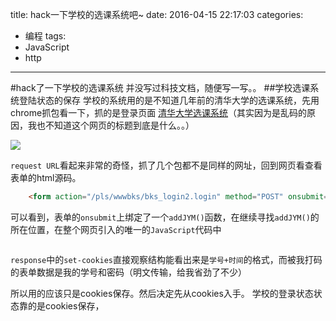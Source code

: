 title: hack一下学校的选课系统吧~
date: 2016-04-15 22:17:03
categories:
- 编程
tags:
- JavaScript
- http
---


#hack了一下学校的选课系统
并没写过科技文档，随便写一写。。
##学校选课系统登陆状态的保存
学校的系统用的是不知道几年前的清华大学的选课系统，先用chrome抓包看一下，抓的是登录页面
[清华大学选课系统](http://jwxt.sdu.edu.cn:7890/zhxt_bks/xk_login.html)（其实因为是乱码的原因，我也不知道这个网页的标题到底是什么。。）

![](./_image/caught.png)

`request URL`看起来非常的奇怪，抓了几个包都不是同样的网址，回到网页看查看表单的html源码。

```html
    <form action="/pls/wwwbks/bks_login2.login" method="POST" onsubmit="addJYM(this,2)">
```
可以看到，表单的`onsubmit`上绑定了一个`addJYM()`函数，在继续寻找`addJYM()`的所在位置，在整个网页引入的唯一的`JavaScript`代码中
```
```





`response`中的`set-cookies`直接观察结构能看出来是`学号+时间`的格式，而被我打码的表单数据是我的学号和密码（明文传输，给我省劲了不少）


所以用的应该只是cookies保存。然后决定先从cookies入手。
学校的登录状态状态靠的是cookies保存，

